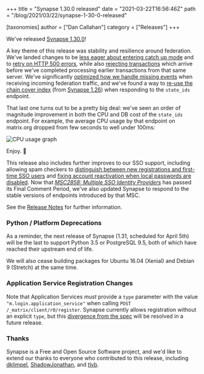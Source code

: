 +++
title = "Synapse 1.30.0 released"
date = "2021-03-22T16:56:46Z"
path = "/blog/2021/03/22/synapse-1-30-0-released"

[taxonomies]
author = ["Dan Callahan"]
category = ["Releases"]
+++

We've released [Synapse 1.30.0](https://github.com/matrix-org/synapse/releases/tag/v1.30.0)!

A key theme of this release was stability and resilience around federation. We've landed changes to be [less eager about entering catch up mode](https://github.com/matrix-org/synapse/pull/9561) and to [retry on HTTP 500 errors](https://github.com/matrix-org/synapse/pull/9567), while also [rejecting transactions](https://github.com/matrix-org/synapse/pull/9597) which arrive before we've completed processing earlier transactions from that same server. We've significantly [optimized how we handle missing events](https://github.com/matrix-org/synapse/pull/9601) when receiving incoming federation traffic, and we've found a way to [re-use the chain cover index](https://github.com/matrix-org/synapse/pull/9576) (from [Synapse 1.26](https://matrix.org/blog/2021/01/28/synapse-1-26-0-released)) when responding to the `state_ids` endpoint.

That last one turns out to be a pretty big deal: we've seen an order of magnitude improvement in both the CPU and DB cost of the `state_ids` endpoint. For example, the average CPU usage by that endpoint on matrix.org dropped from few seconds to well under 100ms:

![CPU usage graph](/blog/img/2021-03-22-synapse-1.30rc1-state_ids-cpu.avif)

Enjoy. 🙂

This release also includes further improves to our SSO support, including allowing spam checkers to [distinguish between new registrations and first-time SSO users](https://github.com/matrix-org/synapse/pull/9626) and [fixing account reactivation when local passwords are disabled](https://github.com/matrix-org/synapse/pull/9587). Now that _[MSC2858: Multiple SSO Identity Providers](https://github.com/matrix-org/matrix-doc/pull/2858)_ has passed its Final Comment Period, we've also updated Synapse to respond to the stable versions of endpoints introduced by that MSC.

See the  [Release Notes](https://github.com/matrix-org/synapse/releases/tag/v1.30.0) for further information.

### Python / Platform Deprecations

As a reminder, the next release of Synapse (1.31, scheduled for April 5th) will be the last to support Python 3.5 or PostgreSQL 9.5, both of which have reached their upstream end of life.

We will also cease building packages for Ubuntu 16.04 (Xenial) and Debian 9 (Stretch) at the same time.

### Application Service Registration Changes

Note that Application Services _must_ provide a `type` parameter with the value `"m.login.application_service"` when calling `POST /_matrix/client/r0/register`. Synapse currently allows registration without an explicit `type`, but this [divergence from the spec](https://github.com/matrix-org/synapse/pull/9548) will be resolved in a future release.

### Thanks

Synapse is a Free and Open Source Software project, and we'd like to extend our thanks to everyone who contributed to this release, including [dklimpel](https://github.com/dklimpel), [ShadowJonathan](https://github.com/ShadowJonathan), and [tlvb](https://github.com/tlvb).
